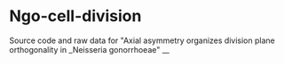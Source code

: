 # Ngo-cell-division
Source code and raw data for "Axial asymmetry organizes division plane orthogonality in _Neisseria gonorrhoeae" 
__  


